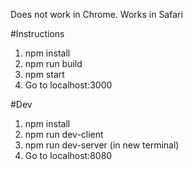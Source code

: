 Does not work in Chrome. Works in Safari

#Instructions
1. npm install
2. npm run build
3. npm start
4. Go to localhost:3000

#Dev
1. npm install
2. npm run dev-client
3. npm run dev-server (in new terminal)
4. Go to localhost:8080
